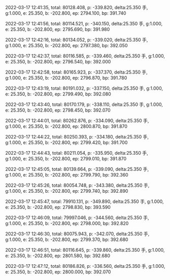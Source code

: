 2022-03-17 12:41:35, total: 80128.408, p: -339.820, delta:25.350 手, g:1.000, e: 25.350, b: -202.800, ep: 2794.100, bp: 391.740

2022-03-17 12:41:56, total: 80114.521, p: -340.150, delta:25.350 手, g:1.000, e: 25.350, b: -202.800, ep: 2795.690, bp: 391.980

2022-03-17 12:42:16, total: 80134.052, p: -339.020, delta:25.350 手, g:1.000, e: 25.350, b: -202.800, ep: 2797.380, bp: 392.050

2022-03-17 12:42:37, total: 80116.585, p: -339.460, delta:25.350 手, g:1.000, e: 25.350, b: -202.800, ep: 2796.540, bp: 392.000

2022-03-17 12:42:58, total: 80165.923, p: -337.370, delta:25.350 手, g:1.000, e: 25.350, b: -202.800, ep: 2796.870, bp: 391.780

2022-03-17 12:43:19, total: 80191.032, p: -337.150, delta:25.350 手, g:1.000, e: 25.350, b: -202.800, ep: 2799.490, bp: 392.080

2022-03-17 12:43:40, total: 80170.179, p: -338.110, delta:25.350 手, g:1.000, e: 25.350, b: -202.800, ep: 2798.450, bp: 392.070

2022-03-17 12:44:01, total: 80262.876, p: -334.090, delta:25.350 手, g:1.000, e: 25.350, b: -202.800, ep: 2800.870, bp: 391.870

2022-03-17 12:44:22, total: 80250.393, p: -334.180, delta:25.350 手, g:1.000, e: 25.350, b: -202.800, ep: 2799.420, bp: 391.700

2022-03-17 12:44:43, total: 80211.054, p: -335.950, delta:25.350 手, g:1.000, e: 25.350, b: -202.800, ep: 2799.010, bp: 391.870

2022-03-17 12:45:05, total: 80139.664, p: -339.090, delta:25.350 手, g:1.000, e: 25.350, b: -202.800, ep: 2799.790, bp: 392.360

2022-03-17 12:45:26, total: 80054.748, p: -343.380, delta:25.350 手, g:1.000, e: 25.350, b: -202.800, ep: 2799.740, bp: 392.890

2022-03-17 12:45:47, total: 79910.131, p: -349.890, delta:25.350 手, g:1.000, e: 25.350, b: -202.800, ep: 2798.830, bp: 393.590

2022-03-17 12:46:09, total: 79997.046, p: -344.560, delta:25.350 手, g:1.000, e: 25.350, b: -202.800, ep: 2798.000, bp: 392.820

2022-03-17 12:46:30, total: 80075.943, p: -342.070, delta:25.350 手, g:1.000, e: 25.350, b: -202.800, ep: 2799.370, bp: 392.680

2022-03-17 12:46:51, total: 80116.645, p: -339.860, delta:25.350 手, g:1.000, e: 25.350, b: -202.800, ep: 2801.580, bp: 392.680

2022-03-17 12:47:12, total: 80186.826, p: -336.560, delta:25.350 手, g:1.000, e: 25.350, b: -202.800, ep: 2800.000, bp: 392.070